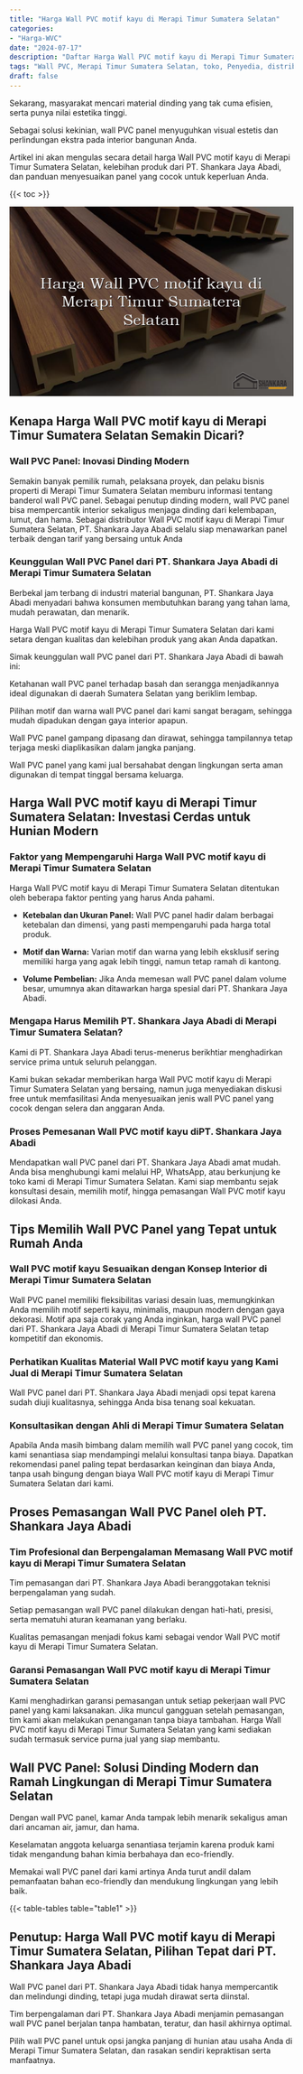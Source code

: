 ```yaml
---
title: "Harga Wall PVC motif kayu di Merapi Timur Sumatera Selatan"
categories: 
- "Harga-WVC"
date: "2024-07-17"
description: "Daftar Harga Wall PVC motif kayu di Merapi Timur Sumatera Selatan bagi tempat tinggal, office, serta gerai. Material terbaik, variasi motif, variasi warna elegan, beserta servis instalasi dikerjakan oleh tenaga ahli berpengalaman dan kepastian resmi!|Jasa penyediaan Wall PVC motif kayu di Merapi Timur Sumatera Selatan untuk kebutuhan hunian, perkantoran, atau ritel, beserta material unggulan dan penempatan oleh tim berpengalaman serta jaminan resmi.|Solusi Wall PVC motif kayu di Merapi Timur Sumatera Selatan yang terpercaya bagi tempat tinggal, perkantoran, serta gerai, dengan produk unggulan dan penempatan oleh tim berpengalaman serta garansi resmi.|Distribusi Wall PVC motif kayu di Merapi Timur Sumatera Selatan untuk rumah, perkantoran, serta ritel, dengan material berkualitas dan penempatan dikerjakan oleh teknisi profesional, disertai beserta garansi resmi.}"
tags: "Wall PVC, Merapi Timur Sumatera Selatan, toko, Penyedia, distributor"
draft: false
---
```


Sekarang, masyarakat mencari material dinding yang tak cuma efisien, serta punya nilai estetika tinggi.

Sebagai solusi kekinian, wall PVC panel menyuguhkan visual estetis dan perlindungan ekstra pada interior bangunan Anda.

Artikel ini akan mengulas secara detail harga Wall PVC motif kayu di Merapi Timur Sumatera Selatan, kelebihan produk dari PT. Shankara Jaya Abadi, dan panduan menyesuaikan panel yang cocok untuk keperluan Anda.

{{< toc >}}

![Harga Wall PVC motif kayu di Merapi Timur Sumatera Selatan](/images/Harga-WVC/Harga-Wall-PVC-motif-kayu-di-Merapi-Timur-Sumatera-Selatan.png)


## Kenapa Harga Wall PVC motif kayu di Merapi Timur Sumatera Selatan Semakin Dicari?

### Wall PVC Panel: Inovasi Dinding Modern

Semakin banyak pemilik rumah, pelaksana proyek, dan pelaku bisnis properti di Merapi Timur Sumatera Selatan memburu informasi tentang banderol wall PVC panel. Sebagai penutup dinding modern, wall PVC panel bisa mempercantik interior sekaligus menjaga dinding dari kelembapan, lumut, dan hama. Sebagai distributor Wall PVC motif kayu di Merapi Timur Sumatera Selatan, PT. Shankara Jaya Abadi selalu siap menawarkan panel terbaik dengan tarif yang bersaing untuk Anda

### Keunggulan Wall PVC Panel dari PT. Shankara Jaya Abadi di Merapi Timur Sumatera Selatan

Berbekal jam terbang di industri material bangunan, PT. Shankara Jaya Abadi menyadari bahwa konsumen membutuhkan barang yang tahan lama, mudah perawatan, dan menarik.

Harga Wall PVC motif kayu di Merapi Timur Sumatera Selatan dari kami setara dengan kualitas dan kelebihan produk yang akan Anda dapatkan.

Simak keunggulan wall PVC panel dari PT. Shankara Jaya Abadi di bawah ini:

Ketahanan wall PVC panel terhadap basah dan serangga menjadikannya ideal digunakan di daerah Sumatera Selatan yang beriklim lembap.

Pilihan motif dan warna wall PVC panel dari kami sangat beragam, sehingga mudah dipadukan dengan gaya interior apapun.

Wall PVC panel gampang dipasang dan dirawat, sehingga tampilannya tetap terjaga meski diaplikasikan dalam jangka panjang.

Wall PVC panel yang kami jual bersahabat dengan lingkungan serta aman digunakan di tempat tinggal bersama keluarga.

## Harga Wall PVC motif kayu di Merapi Timur Sumatera Selatan: Investasi Cerdas untuk Hunian Modern

### Faktor yang Mempengaruhi Harga Wall PVC motif kayu di Merapi Timur Sumatera Selatan

Harga Wall PVC motif kayu di Merapi Timur Sumatera Selatan ditentukan oleh beberapa faktor penting yang harus Anda pahami.

- **Ketebalan dan Ukuran Panel:** Wall PVC panel hadir dalam berbagai ketebalan dan dimensi, yang pasti mempengaruhi pada harga total produk.

- **Motif dan Warna:** Varian motif dan warna yang lebih eksklusif sering memiliki harga yang agak lebih tinggi, namun tetap ramah di kantong.

- **Volume Pembelian:** Jika Anda memesan wall PVC panel dalam volume besar, umumnya akan ditawarkan harga spesial dari PT. Shankara Jaya Abadi.

### Mengapa Harus Memilih PT. Shankara Jaya Abadi di Merapi Timur Sumatera Selatan?

Kami di PT. Shankara Jaya Abadi terus-menerus berikhtiar menghadirkan service prima untuk seluruh pelanggan.

Kami bukan sekadar memberikan harga Wall PVC motif kayu di Merapi Timur Sumatera Selatan yang bersaing, namun juga menyediakan diskusi free untuk memfasilitasi Anda menyesuaikan jenis wall PVC panel yang cocok dengan selera dan anggaran Anda.

### Proses Pemesanan Wall PVC motif kayu diPT. Shankara Jaya Abadi

Mendapatkan wall PVC panel dari PT. Shankara Jaya Abadi amat mudah. Anda bisa menghubungi kami melalui HP, WhatsApp, atau berkunjung ke toko kami di Merapi Timur Sumatera Selatan. Kami siap membantu sejak konsultasi desain, memilih motif, hingga pemasangan Wall PVC motif kayu dilokasi Anda.

## Tips Memilih Wall PVC Panel yang Tepat untuk Rumah Anda

### Wall PVC motif kayu Sesuaikan dengan Konsep Interior di Merapi Timur Sumatera Selatan

Wall PVC panel memiliki fleksibilitas variasi desain luas, memungkinkan Anda memilih motif seperti kayu, minimalis, maupun modern dengan gaya dekorasi. Motif apa saja corak yang Anda inginkan, harga wall PVC panel dari PT. Shankara Jaya Abadi di Merapi Timur Sumatera Selatan tetap kompetitif dan ekonomis.

### Perhatikan Kualitas Material Wall PVC motif kayu yang Kami Jual di Merapi Timur Sumatera Selatan

Wall PVC panel dari PT. Shankara Jaya Abadi menjadi opsi tepat karena sudah diuji kualitasnya, sehingga Anda bisa tenang soal kekuatan.

### Konsultasikan dengan Ahli di Merapi Timur Sumatera Selatan

Apabila Anda masih bimbang dalam memilih wall PVC panel yang cocok, tim kami senantiasa siap mendampingi melalui konsultasi tanpa biaya. Dapatkan rekomendasi panel paling tepat berdasarkan keinginan dan biaya Anda, tanpa usah bingung dengan biaya Wall PVC motif kayu di Merapi Timur Sumatera Selatan dari kami.

## Proses Pemasangan Wall PVC Panel oleh PT. Shankara Jaya Abadi

### Tim Profesional dan Berpengalaman Memasang Wall PVC motif kayu di Merapi Timur Sumatera Selatan

Tim pemasangan dari PT. Shankara Jaya Abadi beranggotakan teknisi berpengalaman yang sudah.

Setiap pemasangan wall PVC panel dilakukan dengan hati-hati, presisi, serta mematuhi aturan keamanan yang berlaku.

Kualitas pemasangan menjadi fokus kami sebagai vendor Wall PVC motif kayu di Merapi Timur Sumatera Selatan.

### Garansi Pemasangan Wall PVC motif kayu di Merapi Timur Sumatera Selatan

Kami menghadirkan garansi pemasangan untuk setiap pekerjaan wall PVC panel yang kami laksanakan. Jika muncul gangguan setelah pemasangan, tim kami akan melakukan penanganan tanpa biaya tambahan. Harga Wall PVC motif kayu di Merapi Timur Sumatera Selatan yang kami sediakan sudah termasuk service purna jual yang siap membantu.

## Wall PVC Panel: Solusi Dinding Modern dan Ramah Lingkungan di Merapi Timur Sumatera Selatan

Dengan wall PVC panel, kamar Anda tampak lebih menarik sekaligus aman dari ancaman air, jamur, dan hama.

Keselamatan anggota keluarga senantiasa terjamin karena produk kami tidak mengandung bahan kimia berbahaya dan eco-friendly.

Memakai wall PVC panel dari kami artinya Anda turut andil dalam pemanfaatan bahan eco-friendly dan mendukung lingkungan yang lebih baik.

{{< table-tables table="table1" >}}

## Penutup: Harga Wall PVC motif kayu di Merapi Timur Sumatera Selatan, Pilihan Tepat dari PT. Shankara Jaya Abadi

Wall PVC panel dari PT. Shankara Jaya Abadi tidak hanya mempercantik dan melindungi dinding, tetapi juga mudah dirawat serta diinstal.

Tim berpengalaman dari PT. Shankara Jaya Abadi menjamin pemasangan wall PVC panel berjalan tanpa hambatan, teratur, dan hasil akhirnya optimal.

Pilih wall PVC panel untuk opsi jangka panjang di hunian atau usaha Anda di Merapi Timur Sumatera Selatan, dan rasakan sendiri kepraktisan serta manfaatnya.